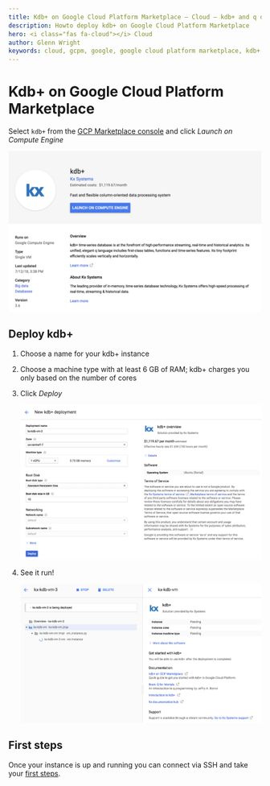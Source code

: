 ```yaml
---
title: Kdb+ on Google Cloud Platform Marketplace – Cloud – kdb+ and q documentation
description: Howto deploy kdb+ on Google Cloud Platform Marketplace
hero: <i class="fas fa-cloud"></i> Cloud
author: Glenn Wright
keywords: cloud, gcpm, google, google cloud platform marketplace, kdb+
---
```

# Kdb+ on Google Cloud Platform Marketplace




Select `kdb+` from the [GCP Marketplace console](https://console.cloud.google.com/marketplace?pli=1) and click _Launch on Compute Engine_

![kdb+ on GCL](img/gcpm-landing.png)


## Deploy kdb+

1. Choose a name for your kdb+ instance
2. Choose a machine type with at least 6&nbsp;GB of RAM; kdb+ charges you only based on the number of cores
3. Click _Deploy_

    ![GCL Deploy](img/gcpm-deploy.png)

4. See it run! 

    ![GCL Deploy done](img/gcpm-deploy-done.png)


## First steps

Once your instance is up and running you can connect via SSH and take your [first steps](../../learn/brief-introduction.md).

